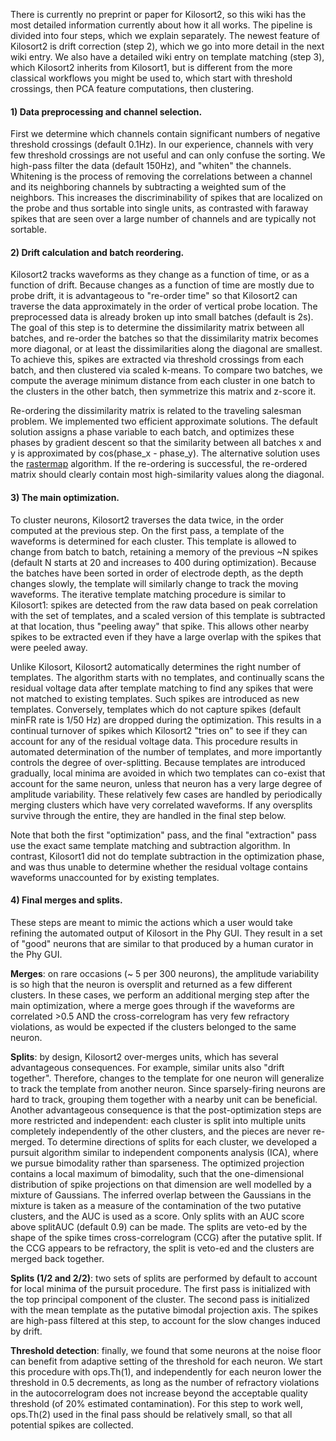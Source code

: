 There is currently no preprint or paper for Kilosort2, so this wiki has the most detailed information currently about how it all works. The pipeline is divided into four steps, which we explain separately. The newest feature of Kilosort2 is drift correction (step 2), which we go into more detail in the next wiki entry. We also have a detailed wiki entry on template matching (step 3), which Kilosort2 inherits from Kilosort1, but is different from the more classical workflows you might be used to, which start with threshold crossings, then PCA feature computations, then clustering.  

#### 1) Data preprocessing and channel selection.

First we determine which channels contain significant numbers of negative threshold crossings (default 0.1Hz). In our experience, channels with very few threshold crossings are not useful and can only confuse the sorting. We high-pass filter the data (default 150Hz), and "whiten" the channels. Whitening is the process of removing the correlations between a channel and its neighboring channels by subtracting a weighted sum of the neighbors. This increases the discriminability of spikes that are localized on the probe and thus sortable into single units, as contrasted with faraway spikes that are seen over a large number of channels and are typically not sortable.

#### 2) Drift calculation and batch reordering.

Kilosort2 tracks waveforms as they change as a function of time, or as a function of drift. Because changes as a function of time are mostly due to probe drift, it is advantageous to "re-order time" so that Kilosort2 can traverse the data approximately in the order of vertical probe location. The preprocessed data is already broken up into small batches (default is 2s). The goal of this step is to determine the dissimilarity matrix between all batches, and re-order the batches so that the dissimilarity matrix becomes more diagonal, or at least the dissimilarities along the diagonal are smallest. To achieve this, spikes are extracted via threshold crossings from each batch, and then clustered via scaled k-means. To compare two batches, we compute the average minimum distance from each cluster in one batch to the clusters in the other batch, then symmetrize this matrix and z-score it.

Re-ordering the dissimilarity matrix is related to the traveling salesman problem. We implemented two efficient approximate solutions. The default solution assigns a phase variable to each batch, and optimizes these phases by gradient descent so that the similarity between all batches x and y is approximated by cos(phase_x - phase_y). The alternative solution uses the [rastermap](https://github.com/MouseLand/rastermap) algorithm. If the re-ordering is successful, the re-ordered matrix should clearly contain most high-similarity values along the diagonal.

#### 3) The main optimization.

To cluster neurons, Kilosort2 traverses the data twice, in the order computed at the previous step. On the first pass, a template of the waveforms is determined for each cluster. This template is allowed to change from batch to batch, retaining a memory of the previous ~N spikes (default N starts at 20 and increases to 400 during optimization). Because the batches have been sorted in order of electrode depth, as the depth changes slowly, the template will similarly change to track the moving waveforms. The iterative template matching procedure is similar to Kilosort1: spikes are detected from the raw data based on peak correlation with the set of templates, and a scaled version of this template is subtracted at that location, thus "peeling away" that spike. This allows other nearby spikes to be extracted even if they have a large overlap with the spikes that were peeled away.

Unlike Kilosort, Kilosort2 automatically determines the right number of templates. The algorithm starts with no templates, and continually scans the residual voltage data after template matching to find any spikes that were not matched to existing templates. Such spikes are introduced as new templates. Conversely, templates which do not capture spikes (default minFR rate is 1/50 Hz) are dropped during the optimization. This results in a continual turnover of spikes which Kilosort2 "tries on" to see if they can account for any of the residual voltage data. This procedure results in automated determination of the number of templates, and more importantly controls the degree of over-splitting. Because templates are introduced gradually, local minima are avoided in which two templates can co-exist that account for the same neuron, unless that neuron has a very large degree of amplitude variability. These relatively few cases are handled by periodically merging clusters which have very correlated waveforms. If any oversplits survive through the entire, they are handled in the final step below.

Note that both the first "optimization" pass, and the final "extraction" pass use the exact same template matching and subtraction algorithm. In contrast, Kilosort1 did not do template subtraction in the optimization phase, and was thus unable to determine whether the residual voltage contains waveforms unaccounted for by existing templates.  

#### 4) Final merges and splits.

These steps are meant to mimic the actions which a user would take refining the automated output of Kilosort in the Phy GUI. They result in a set of "good" neurons that are similar to that produced by a human curator in the Phy GUI.

**Merges**: on rare occasions (~ 5 per 300 neurons), the amplitude variability is so high that the neuron is oversplit and returned as a few different clusters. In these cases, we perform an additional merging step after the main optimization, where a merge goes through if the waveforms are correlated >0.5 AND the cross-correlogram has very few refractory violations, as would be expected if the clusters belonged to the same neuron.

**Splits**: by design, Kilosort2 over-merges units, which has several advantageous consequences. For example, similar units also "drift together". Therefore, changes to the template for one neuron will generalize to track the template from another neuron. Since sparsely-firing neurons are hard to track, grouping them together with a nearby unit can be beneficial. Another advantageous consequence is that the post-optimization steps are more restricted and independent: each cluster is split into multiple units completely independently of the other clusters, and the pieces are never re-merged. To determine directions of splits for each cluster, we developed a pursuit algorithm similar to independent components analysis (ICA), where we pursue bimodality rather than sparseness. The optimized projection contains a local maximum of bimodality, such that the one-dimensional distribution of spike projections on that dimension are well modelled by a mixture of Gaussians. The inferred overlap between the Gaussians in the mixture is taken as a measure of the contamination of the two putative clusters, and the AUC is used as a score. Only splits with an AUC score above splitAUC (default 0.9) can be made. The splits are veto-ed by the shape of the spike times cross-correlogram (CCG) after the putative split. If the CCG appears to be refractory, the split is veto-ed and the clusters are merged back together.

**Splits (1/2 and 2/2)**: two sets of splits are performed by default to account for local minima of the pursuit procedure. The first pass is initialized with the top principal component of the cluster. The second pass is initialized with the mean template as the putative bimodal projection axis. The spikes are high-pass filtered at this step, to account for the slow changes induced by drift.

**Threshold detection**: finally, we found that some neurons at the noise floor can benefit from adaptive setting of the threshold for each neuron. We start this procedure with ops.Th(1), and independently for each neuron lower the threshold in 0.5 decrements, as long as the number of refractory violations in the autocorrelogram does not increase beyond the acceptable quality threshold (of 20% estimated contamination). For this step to work well, ops.Th(2) used in the final pass should be relatively small, so that all potential spikes are collected.
